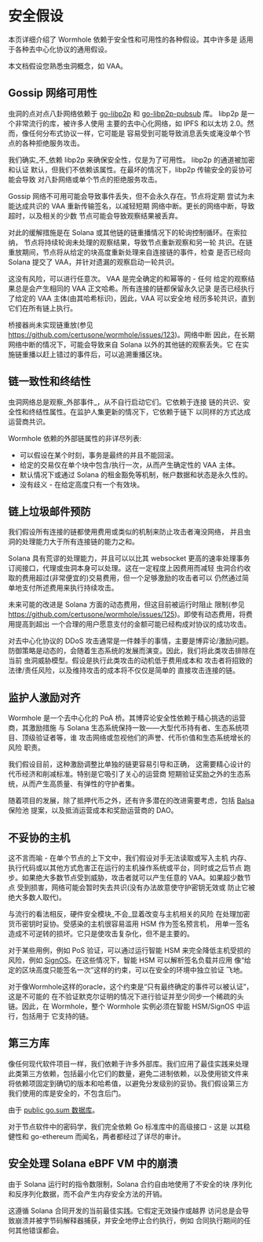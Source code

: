 # 安全假设

本页详细介绍了 Wormhole 依赖于安全性和可用性的各种假设。其中许多是
适用于各种去中心化协议的通用假设。

本文档假设您熟悉虫洞概念，如 VAA。

## Gossip 网络可用性

虫洞的点对点八卦网络依赖于 [go-libp2p](https://github.com/libp2p/go-libp2p) 和
[go-libp2p-pubsub](https://github.com/libp2p/go-libp2p-pubsub) 库。 libp2p 是一个非常流行的库，被许多人使用
主要的去中心化网络，如 IPFS 和以太坊 2.0。然而，像任何分布式协议一样，它可能是
容易受到可能导致消息丢失或淹没单个节点的各种拒绝服务攻击。

我们确实_不_依赖 libp2p 来确保安全性，仅是为了可用性。 libp2p 的通道被加密和认证
默认，但我们不依赖该属性。在最坏的情况下，libp2p 传输安全的妥协可能会导致
对八卦网络或单个节点的拒绝服务攻击。

Gossip 网络不可用可能会导致事件丢失，但不会永久存在。节点将定期
尝试为未能达成共识的 VAA 重新传输签名，以减轻短期
网络中断。更长的网络中断，导致超时，以及相关的少数
节点可能会导致观察结果被丢弃。

对此的缓解措施是在 Solana 或其他链的链重播情况下的轮询控制循环。在索拉纳，
节点将持续轮询未处理的观察结果，导致节点重新观察和另一轮
共识。在链重放期间，节点将从给定的块高度重新处理来自连接链的事件，检查
是否已经向 Solana 提交了 VAA，并针对遗漏的观察启动一轮共识。
 
这没有风险，可以进行任意次。 VAA 是完全确定的和幂等的 - 任何
给定的观察结果总是会产生相同的 VAA 正文哈希。所有连接的链都保留永久记录
是否已经执行了给定的 VAA 主体(由其哈希标识)，因此，VAA 可以安全地
经历多轮共识，直到它们在所有链上执行。

桥接器尚未实现链重放(参见 https://github.com/certusone/wormhole/issues/123)。网络中断
因此，在长期网络中断的情况下，可能会导致来自 Solana 以外的其他链的观察丢失。它
在实施链重播以赶上错过的事件后，可以追溯重播区块。

## 链一致性和终结性

虫洞网络总是观察_外部事件_，从不自行启动它们。它依赖于连接
链的共识、安全性和终结性属性。在监护人集更新的情况下，它依赖于链下
以同样的方式达成运营商共识。

Wormhole 依赖的外部链属性的非详尽列表:

- 可以假设在某个时刻，事务是最终的并且不能回滚。
- 给定的交易仅在单个块中包含/执行一次，从而产生确定性的 VAA 主体。
- 默认情况下或通过 Solana 的租金豁免等机制，帐户数据和状态是永久性的。
- 没有歧义 - 在给定高度只有一个有效块。

## 链上垃圾邮件预防

我们假设所有连接的链都使用费用或类似的机制来防止攻击者淹没网络，
并且虫洞的处理能力大于所有连接链的能力之和。

Solana 具有荒谬的处理能力，并且可以以比其 websocket 更高的速率处理事务
订阅接口，代理或虫洞本身可以处理。这在一定程度上因费用而减轻
虫洞合约收取的费用超过(非常便宜的)交易费用，但一个足够激励的攻击者可以
仍然通过简单地支付所述费用来执行持续攻击。

未来可能的改进是 Solana 方面的动态费用，但这目前被运行时阻止
限制(参见 https://github.com/certusone/wormhole/issues/125)。即使有动态费用，将费用提高到超出
一个合理的用户愿意支付的金额可能已经构成对协议的成功攻击。

对去中心化协议的 DDoS 攻击通常是一件棘手的事情，主要是博弈论/激励问题。
防御策略是动态的，会随着生态系统的发展而演变。因此，我们将此类攻击排除在当前
虫洞威胁模型。假设是执行此类攻击的动机低于费用成本和
攻击者将招致的法律/责任风险，以及维持攻击的成本将不仅仅是简单的
直接攻击连接的链。

## 监护人激励对齐

Wormhole 是一个去中心化的 PoA 桥。其博弈论安全性依赖于精心挑选的运营商，其激励措施
与 Solana 生态系统保持一致——大型代币持有者、生态系统项目、顶级验证者等，谁
攻击网络或忽视他们的声誉、代币价值和生态系统增长的风险
职责。

我们假设目前，这种激励调整比单独的链更容易引导和正确，
这需要精心设计的代币经济和削减标准。特别是它吸引了关心的运营商
短期验证奖励之外的生态系统，从而产生高质量、有弹性的守护者集。

随着项目的发展，除了抵押代币之外，还有许多潜在的改进需要考虑，包括
[Balsa](https://docs.google.com/document/d/1sCgxHIOrVHAqrt4NWkUJXxQvpSxq6DyZrkf4IR-R-YM/edit) 保险池
提案，以及抵消运营成本和奖励运营商的 DAO。

## 不妥协的主机

这不言而喻 - 在单个节点的上下文中，我们假设对手无法读取或写入主机
内存、执行代码或以其他方式危害正在运行的主机操作系统或平台，同时或之后节点
跑步。如果绝大多数节点受到威胁，攻击者就可以产生任意的 VAA。如果超少数节点
受到损害，网络可能会暂时失去共识(没有办法故意使守护密钥无效或
防止它被绝大多数人取代)。

与流行的看法相反，硬件安全模块_不会_显着改变与主机相关的风险
在处理加密货币密钥时妥协。受感染的主机很容易滥用 HSM 作为签名预言机，
用单一签名造成不可逆转的损坏。它只是使攻击复杂化，但不是主要的。

对于某些用例，例如 PoS 验证，可以通过运行智能 HSM 来完全降低主机受损的风险，例如
[SignOS](https://certus.one/sign-os)。在这些情况下，智能 HSM 可以解析签名负载并应用
像“给定的区块高度只能签名一次”这样的约束，可以在安全的环境中独立验证
飞地。

对于像Wormhole这样的oracle，这个约束是“只有最终确定的事件可以被认证”，这是不可能的
在不验证默克尔证明的情况下进行验证并至少同步一个稀疏的头链。因此，在
Wormhole，整个 Wormhole 实例必须在智能 HSM/SignOS 中运行，包括用于
它支持的链。

## 第三方库

像任何现代软件项目一样，我们依赖于许多外部库。我们应用了最佳实践来处理
此类第三方依赖，包括最小化它们的数量，避免二进制依赖，以及使用锁文件来
将依赖项固定到确切的版本和哈希值，以避免分发级别的妥协。我们假设第三方
我们使用的库是安全的，不包含后门。

由于 [public go.sum
数据库](https://go.googlesource.com/proposal/+/master/design/25530-sumdb.md)。

对于节点软件中的密码学，我们完全依赖 Go 标准库中的高级接口 - 这是
以其稳健性和 go-ethereum 而闻名，两者都经过了详尽的审计。

## 安全处理 Solana eBPF VM 中的崩溃

由于 Solana 运行时的指令数限制，Solana 合约自由地使用了不安全的块
序列化和反序列化数据，而不会产生内存安全方法的开销。

这遵循 Solana 合同开发的当前最佳实践。它假定无效操作或越界
访问总是会导致崩溃并被字节码解释器捕获，并安全地停止合约执行，例如
合同执行期间的任何其他错误都会。 